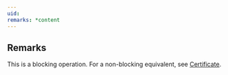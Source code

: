 ```yaml
---
uid: 
remarks: *content
---
```

## Remarks  
 This is a blocking operation. For a non-blocking equivalent, see [Certificate](assetId:///T:Microsoft.Azure.Batch.Certificate?qualifyHint=False&autoUpgrade=True).